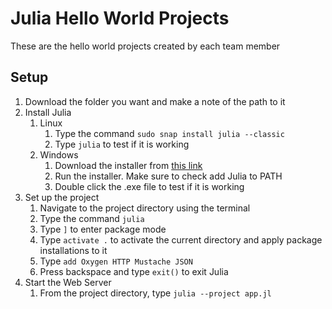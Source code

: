 # Julia Hello World Projects
 These are the hello world projects created by each team member

## Setup
1. Download the folder you want and make a note of the path to it
2. Install Julia
    1. Linux
        1. Type the command `sudo snap install julia --classic`
        2. Type `julia` to test if it is working
    2. Windows
        1. Download the installer from [this link](https://julialang.org/downloads/)
        2. Run the installer. Make sure to check add Julia to PATH
        3. Double click the .exe file to test if it is working
3. Set up the project
    1. Navigate to the project directory using the terminal
    2. Type the command `julia`
    3. Type `]` to enter package mode
    4. Type `activate .` to activate the current directory and apply package installations to it
    5. Type `add Oxygen HTTP Mustache JSON`
    6. Press backspace and type `exit()` to exit Julia
4. Start the Web Server
    1. From the project directory, type `julia --project app.jl`